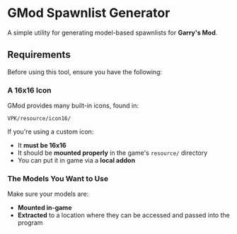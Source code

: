 # GMod Spawnlist Generator

A simple utility for generating model-based spawnlists for **Garry's Mod**.

## Requirements

Before using this tool, ensure you have the following:

### A 16x16 Icon

GMod provides many built-in icons, found in:

`VPK/resource/icon16/`

If you're using a custom icon:

- It **must be 16x16**
- It should be **mounted properly** in the game's `resource/` directory
- You can put it in game via a **local addon**

### The Models You Want to Use

Make sure your models are:

- **Mounted in-game**
- **Extracted** to a location where they can be accessed and passed into the program
